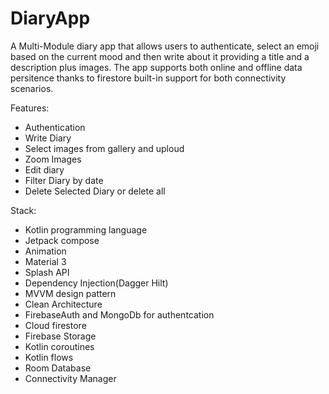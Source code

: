 # DiaryApp
A Multi-Module diary app that allows users to authenticate, select an emoji based on the current mood and then write about it providing a title and a description plus images.
The app supports both online and offline data persitence thanks to firestore built-in support for both connectivity scenarios.

Features:
* Authentication
* Write Diary
* Select images from gallery and uploud
* Zoom Images
* Edit diary
* Filter Diary by date
* Delete Selected Diary or delete all

Stack:
* Kotlin programming language
* Jetpack compose
* Animation
* Material 3
* Splash API
* Dependency Injection(Dagger Hilt)
* MVVM design pattern
* Clean Architecture
* FirebaseAuth and MongoDb for authentcation
* Cloud firestore
* Firebase Storage
* Kotlin coroutines
* Kotlin flows
* Room Database
* Connectivity Manager
